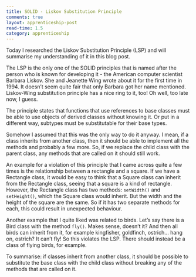 ```yaml
---
title: SOLID - Liskov Substitution Principle
comments: true
layout: apprenticeship-post
read-time: 1.5
category: apprenticeship
---
```


Today I researched the Liskov Substitution Principle (LSP) and will summarise my understanding of it in this blog post.

<!--break-->

The LSP is the only one of the SOLID principles that is named after the person who is known for developing it - the American computer scientist Barbara Liskov. She and Jeanette Wing wrote about it for the first time in 1994. It doesn’t seem quite fair that only Barbara got her name mentioned. Liskov-Wing substitution principle has a nice ring to it, too! Oh well, too late now, I guess.

The principle states that functions that use references to base classes must be able to use objects of derived classes without knowing it. Or put in a different way, subtypes must be substitutable for their base types. 

Somehow I assumed that this was the only way to do it anyway. I mean, if a class inherits from another class, then it should be able to implement all the methods and probably a few more. So, if we replace the child class with the parent class, any methods that are called on it should still work. 

An example for a violation of this principle that I came across quite a few times is the relationship between a rectangle and a square. If we have a Rectangle class, it would be easy to think that a Square class can inherit from the Rectangle class, seeing that a square is a kind of rectangle. However, the Rectangle class has two methods: `setWidth()` and `setHeight()`, which the Square class would inherit. But the width and the height of the square are the same. So if it has two separate methods for each, this could result in unexpected behaviour.

Another example that I quite liked was related to birds. Let’s say there is a Bird class with the method `fly()`. Makes sense, doesn’t it? And then all birds can inherit from it, for example kingfisher, goldfinch, ostrich… hang on, ostrich? It can’t fly! So this violates the LSP. There should instead be a class of flying birds, for example. 

To summarise: if classes inherit from another class, it should be possible to substitute the base class with the child class without breaking any of the methods that are called on it. 



